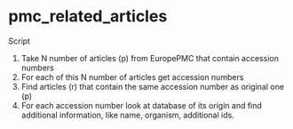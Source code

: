 # pmc_related_articles
Script
1. Take N number of articles (p) from EuropePMC that contain accession numbers
2. For each of this N number of articles get accession numbers
3. Find articles (r) that contain the same accession number as original one (p)
4. For each accession number look at database of its origin and find additional information, like name, organism, additional ids.
